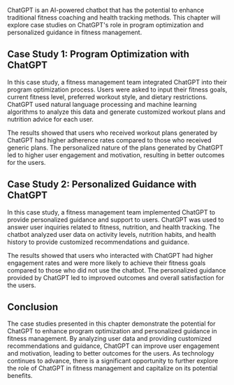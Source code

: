 

ChatGPT is an AI-powered chatbot that has the potential to enhance traditional fitness coaching and health tracking methods. This chapter will explore case studies on ChatGPT's role in program optimization and personalized guidance in fitness management.

Case Study 1: Program Optimization with ChatGPT
-----------------------------------------------

In this case study, a fitness management team integrated ChatGPT into their program optimization process. Users were asked to input their fitness goals, current fitness level, preferred workout style, and dietary restrictions. ChatGPT used natural language processing and machine learning algorithms to analyze this data and generate customized workout plans and nutrition advice for each user.

The results showed that users who received workout plans generated by ChatGPT had higher adherence rates compared to those who received generic plans. The personalized nature of the plans generated by ChatGPT led to higher user engagement and motivation, resulting in better outcomes for the users.

Case Study 2: Personalized Guidance with ChatGPT
------------------------------------------------

In this case study, a fitness management team implemented ChatGPT to provide personalized guidance and support to users. ChatGPT was used to answer user inquiries related to fitness, nutrition, and health tracking. The chatbot analyzed user data on activity levels, nutrition habits, and health history to provide customized recommendations and guidance.

The results showed that users who interacted with ChatGPT had higher engagement rates and were more likely to achieve their fitness goals compared to those who did not use the chatbot. The personalized guidance provided by ChatGPT led to improved outcomes and overall satisfaction for the users.

Conclusion
----------

The case studies presented in this chapter demonstrate the potential for ChatGPT to enhance program optimization and personalized guidance in fitness management. By analyzing user data and providing customized recommendations and guidance, ChatGPT can improve user engagement and motivation, leading to better outcomes for the users. As technology continues to advance, there is a significant opportunity to further explore the role of ChatGPT in fitness management and capitalize on its potential benefits.
